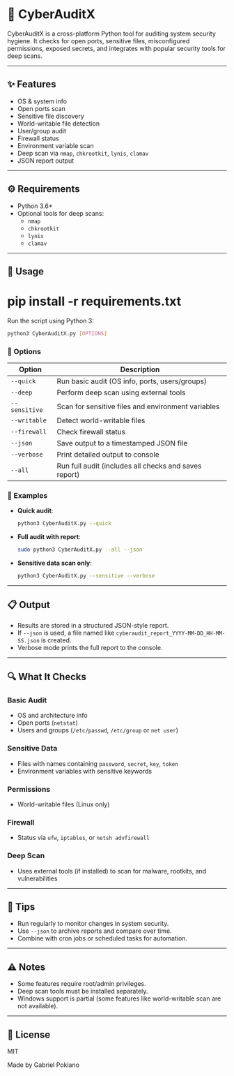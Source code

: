 # 🔐 CyberAuditX

CyberAuditX is a cross-platform Python tool for auditing system security hygiene. It checks for open ports, sensitive files, misconfigured permissions, exposed secrets, and integrates with popular security tools for deep scans.

---

## ✨ Features

- OS & system info
- Open ports scan
- Sensitive file discovery
- World-writable file detection
- User/group audit
- Firewall status
- Environment variable scan
- Deep scan via `nmap`, `chkrootkit`, `lynis`, `clamav`
- JSON report output

---

## ⚙️ Requirements

- Python 3.6+
- Optional tools for deep scans:
  - `nmap`
  - `chkrootkit`
  - `lynis`
  - `clamav`

---

## 🚀 Usage
# pip install -r requirements.txt

Run the script using Python 3:

```bash
python3 CyberAuditX.py [OPTIONS]
```

### 🔧 Options

| Option         | Description                                                  |
|----------------|--------------------------------------------------------------|
| `--quick`      | Run basic audit (OS info, ports, users/groups)               |
| `--deep`       | Perform deep scan using external tools                       |
| `--sensitive`  | Scan for sensitive files and environment variables           |
| `--writable`   | Detect world-writable files                                  |
| `--firewall`   | Check firewall status                                        |
| `--json`       | Save output to a timestamped JSON file                       |
| `--verbose`    | Print detailed output to console                             |
| `--all`        | Run full audit (includes all checks and saves report)        |

### 📌 Examples

- **Quick audit**:
  ```bash
  python3 CyberAuditX.py --quick
  ```

- **Full audit with report**:
  ```bash
  sudo python3 CyberAuditX.py --all --json
  ```

- **Sensitive data scan only**:
  ```bash
  python3 CyberAuditX.py --sensitive --verbose
  ```

---

## 📋 Output

- Results are stored in a structured JSON-style report.
- If `--json` is used, a file named like `cyberaudit_report_YYYY-MM-DD_HH-MM-SS.json` is created.
- Verbose mode prints the full report to the console.

---

## 🔍 What It Checks

### Basic Audit
- OS and architecture info
- Open ports (`netstat`)
- Users and groups (`/etc/passwd`, `/etc/group` or `net user`)

### Sensitive Data
- Files with names containing `password`, `secret`, `key`, `token`
- Environment variables with sensitive keywords

### Permissions
- World-writable files (Linux only)

### Firewall
- Status via `ufw`, `iptables`, or `netsh advfirewall`

### Deep Scan
- Uses external tools (if installed) to scan for malware, rootkits, and vulnerabilities

---

## 🧠 Tips

- Run regularly to monitor changes in system security.
- Use `--json` to archive reports and compare over time.
- Combine with cron jobs or scheduled tasks for automation.

---

## ⚠️ Notes

- Some features require root/admin privileges.
- Deep scan tools must be installed separately.
- Windows support is partial (some features like world-writable scan are not available).

---

## 📄 License

MIT

Made by Gabriel Pokiano 
```

